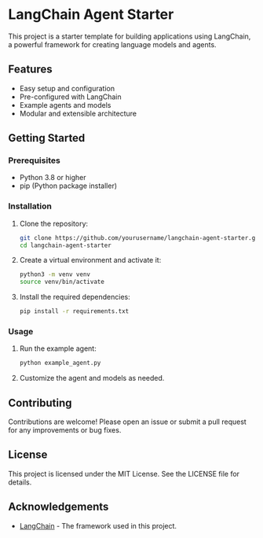 # LangChain Agent Starter

This project is a starter template for building applications using LangChain, a powerful framework for creating language models and agents.

## Features

- Easy setup and configuration
- Pre-configured with LangChain
- Example agents and models
- Modular and extensible architecture

## Getting Started

### Prerequisites

- Python 3.8 or higher
- pip (Python package installer)

### Installation

1. Clone the repository:

    ```sh
    git clone https://github.com/yourusername/langchain-agent-starter.git
    cd langchain-agent-starter
    ```

2. Create a virtual environment and activate it:

    ```sh
    python3 -m venv venv
    source venv/bin/activate
    ```

3. Install the required dependencies:

    ```sh
    pip install -r requirements.txt
    ```

### Usage

1. Run the example agent:

    ```sh
    python example_agent.py
    ```

2. Customize the agent and models as needed.

## Contributing

Contributions are welcome! Please open an issue or submit a pull request for any improvements or bug fixes.

## License

This project is licensed under the MIT License. See the LICENSE file for details.

## Acknowledgements

- [LangChain](https://github.com/langchain/langchain) - The framework used in this project.